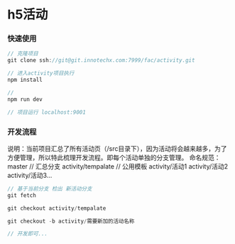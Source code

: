 h5活动
======
### 快速使用
```js
// 克隆项目
git clone ssh://git@git.innotechx.com:7999/fac/activity.git
```
```js
// 进入activity项目执行
npm install
```
```js
//
npm run dev

// 项目运行 localhost:9001
```

### 开发流程
说明：当前项目汇总了所有活动页（/src目录下），因为活动将会越来越多，为了方便管理，所以特此梳理开发流程。即每个活动单独的分支管理。
命名规范：
master // 汇总分支
activity/tempalate  // 公用模板
activity/活动1
activity/活动2
activity/活动3...
```js
// 基于当前分支 检出 新活动分支
git fetch

git checkout activity/tempalate

git checkout -b activity/需要新加的活动名称

// 开发即可...
```
